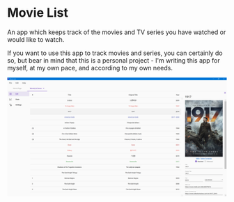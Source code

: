 # Movie List

An app which keeps track of the movies and TV series you have watched or would like to watch.

If you want to use this app to track movies and series, you can certainly do so, but bear in mind that this is a personal project - I'm writing this app for myself, at my own pace, and according to my own needs.

![](.gitbook/assets/v0.2-screen-movie.png)

